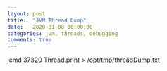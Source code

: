 ```yaml
---
layout: post
title:  "JVM Thread Dump"
date:   2020-01-08 00:00:00
categories: jvm, threads, debugging
comments: true
---
```


jcmd 37320 Thread.print > /opt/tmp/threadDump.txt